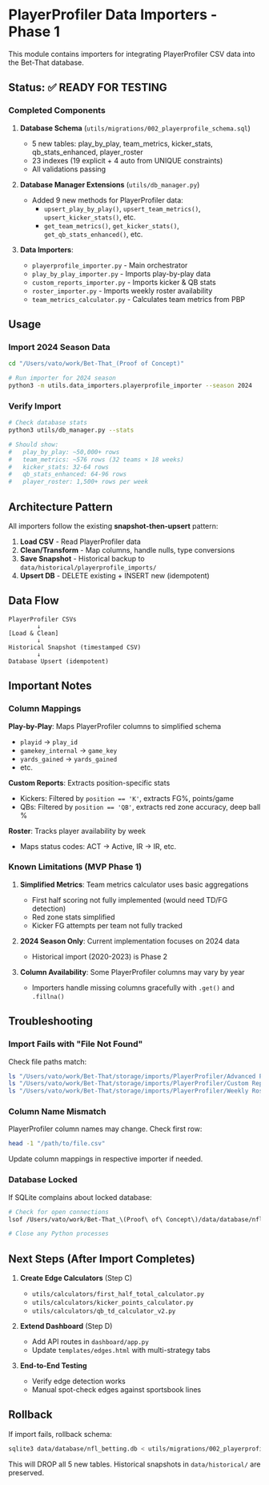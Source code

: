 # PlayerProfiler Data Importers - Phase 1

This module contains importers for integrating PlayerProfiler CSV data into the Bet-That database.

## Status: ✅ READY FOR TESTING

### Completed Components

1. **Database Schema** (`utils/migrations/002_playerprofile_schema.sql`)
   - 5 new tables: play_by_play, team_metrics, kicker_stats, qb_stats_enhanced, player_roster
   - 23 indexes (19 explicit + 4 auto from UNIQUE constraints)
   - All validations passing

2. **Database Manager Extensions** (`utils/db_manager.py`)
   - Added 9 new methods for PlayerProfiler data:
     - `upsert_play_by_play()`, `upsert_team_metrics()`, `upsert_kicker_stats()`, etc.
     - `get_team_metrics()`, `get_kicker_stats()`, `get_qb_stats_enhanced()`, etc.

3. **Data Importers**:
   - `playerprofile_importer.py` - Main orchestrator
   - `play_by_play_importer.py` - Imports play-by-play data
   - `custom_reports_importer.py` - Imports kicker & QB stats
   - `roster_importer.py` - Imports weekly roster availability
   - `team_metrics_calculator.py` - Calculates team metrics from PBP

## Usage

### Import 2024 Season Data

```bash
cd "/Users/vato/work/Bet-That_(Proof of Concept)"

# Run importer for 2024 season
python3 -m utils.data_importers.playerprofile_importer --season 2024
```

### Verify Import

```bash
# Check database stats
python3 utils/db_manager.py --stats

# Should show:
#   play_by_play: ~50,000+ rows
#   team_metrics: ~576 rows (32 teams × 18 weeks)
#   kicker_stats: 32-64 rows
#   qb_stats_enhanced: 64-96 rows
#   player_roster: 1,500+ rows per week
```

## Architecture Pattern

All importers follow the existing **snapshot-then-upsert** pattern:

1. **Load CSV** - Read PlayerProfiler data
2. **Clean/Transform** - Map columns, handle nulls, type conversions
3. **Save Snapshot** - Historical backup to `data/historical/playerprofile_imports/`
4. **Upsert DB** - DELETE existing + INSERT new (idempotent)

## Data Flow

```
PlayerProfiler CSVs
        ↓
[Load & Clean]
        ↓
Historical Snapshot (timestamped CSV)
        ↓
Database Upsert (idempotent)
```

## Important Notes

### Column Mappings

**Play-by-Play**: Maps PlayerProfiler columns to simplified schema
- `playid` → `play_id`
- `gamekey_internal` → `game_key`
- `yards_gained` → `yards_gained`
- etc.

**Custom Reports**: Extracts position-specific stats
- Kickers: Filtered by `position == 'K'`, extracts FG%, points/game
- QBs: Filtered by `position == 'QB'`, extracts red zone accuracy, deep ball %

**Roster**: Tracks player availability by week
- Maps status codes: ACT → Active, IR → IR, etc.

### Known Limitations (MVP Phase 1)

1. **Simplified Metrics**: Team metrics calculator uses basic aggregations
   - First half scoring not fully implemented (would need TD/FG detection)
   - Red zone stats simplified
   - Kicker FG attempts per team not fully tracked

2. **2024 Season Only**: Current implementation focuses on 2024 data
   - Historical import (2020-2023) is Phase 2

3. **Column Availability**: Some PlayerProfiler columns may vary by year
   - Importers handle missing columns gracefully with `.get()` and `.fillna()`

## Troubleshooting

### Import Fails with "File Not Found"

Check file paths match:
```bash
ls "/Users/vato/work/Bet-That/storage/imports/PlayerProfiler/Advanced Play by Play/"
ls "/Users/vato/work/Bet-That/storage/imports/PlayerProfiler/Custom Reports/"
ls "/Users/vato/work/Bet-That/storage/imports/PlayerProfiler/Weekly Roster Key/"
```

### Column Name Mismatch

PlayerProfiler column names may change. Check first row:
```bash
head -1 "/path/to/file.csv"
```

Update column mappings in respective importer if needed.

### Database Locked

If SQLite complains about locked database:
```bash
# Check for open connections
lsof /Users/vato/work/Bet-That_\(Proof\ of\ Concept\)/data/database/nfl_betting.db

# Close any Python processes
```

## Next Steps (After Import Completes)

1. **Create Edge Calculators** (Step C)
   - `utils/calculators/first_half_total_calculator.py`
   - `utils/calculators/kicker_points_calculator.py`
   - `utils/calculators/qb_td_calculator_v2.py`

2. **Extend Dashboard** (Step D)
   - Add API routes in `dashboard/app.py`
   - Update `templates/edges.html` with multi-strategy tabs

3. **End-to-End Testing**
   - Verify edge detection works
   - Manual spot-check edges against sportsbook lines

## Rollback

If import fails, rollback schema:
```bash
sqlite3 data/database/nfl_betting.db < utils/migrations/002_playerprofile_schema_rollback.sql
```

This will DROP all 5 new tables. Historical snapshots in `data/historical/` are preserved.
